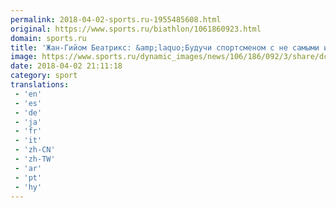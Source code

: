 ```yaml
---
permalink: 2018-04-02-sports.ru-1955485608.html
original: https://www.sports.ru/biathlon/1061860923.html
domain: sports.ru
title: 'Жан-Гийом Беатрикс: &amp;laquo;Будучи спортсменом с не самыми исключительными способностями, я сумел реализовать большую часть своего потенциала&amp;raquo;'
image: https://www.sports.ru/dynamic_images/news/106/186/092/3/share/dc658d.png
date: 2018-04-02 21:11:18
category: sport
translations: 
 - 'en'
 - 'es'
 - 'de'
 - 'ja'
 - 'fr'
 - 'it'
 - 'zh-CN'
 - 'zh-TW'
 - 'ar'
 - 'pt'
 - 'hy'
---
```


